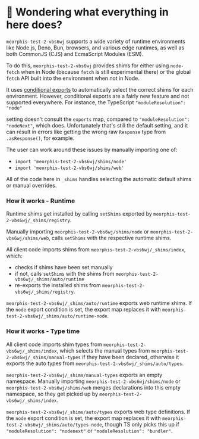 # 👋 Wondering what everything in here does?

`meorphis-test-2-vbs6wj` supports a wide variety of runtime environments like Node.js, Deno, Bun, browsers, and various
edge runtimes, as well as both CommonJS (CJS) and EcmaScript Modules (ESM).

To do this, `meorphis-test-2-vbs6wj` provides shims for either using `node-fetch` when in Node (because `fetch` is still experimental there) or the global `fetch` API built into the environment when not in Node.

It uses [conditional exports](https://nodejs.org/api/packages.html#conditional-exports) to
automatically select the correct shims for each environment. However, conditional exports are a fairly new
feature and not supported everywhere. For instance, the TypeScript `"moduleResolution": "node"`

setting doesn't consult the `exports` map, compared to `"moduleResolution": "nodeNext"`, which does.
Unfortunately that's still the default setting, and it can result in errors like
getting the wrong raw `Response` type from `.asResponse()`, for example.

The user can work around these issues by manually importing one of:

- `import 'meorphis-test-2-vbs6wj/shims/node'`
- `import 'meorphis-test-2-vbs6wj/shims/web'`

All of the code here in `_shims` handles selecting the automatic default shims or manual overrides.

### How it works - Runtime

Runtime shims get installed by calling `setShims` exported by `meorphis-test-2-vbs6wj/_shims/registry`.

Manually importing `meorphis-test-2-vbs6wj/shims/node` or `meorphis-test-2-vbs6wj/shims/web`, calls `setShims` with the respective runtime shims.

All client code imports shims from `meorphis-test-2-vbs6wj/_shims/index`, which:

- checks if shims have been set manually
- if not, calls `setShims` with the shims from `meorphis-test-2-vbs6wj/_shims/auto/runtime`
- re-exports the installed shims from `meorphis-test-2-vbs6wj/_shims/registry`.

`meorphis-test-2-vbs6wj/_shims/auto/runtime` exports web runtime shims.
If the `node` export condition is set, the export map replaces it with `meorphis-test-2-vbs6wj/_shims/auto/runtime-node`.

### How it works - Type time

All client code imports shim types from `meorphis-test-2-vbs6wj/_shims/index`, which selects the manual types from `meorphis-test-2-vbs6wj/_shims/manual-types` if they have been declared, otherwise it exports the auto types from `meorphis-test-2-vbs6wj/_shims/auto/types`.

`meorphis-test-2-vbs6wj/_shims/manual-types` exports an empty namespace.
Manually importing `meorphis-test-2-vbs6wj/shims/node` or `meorphis-test-2-vbs6wj/shims/web` merges declarations into this empty namespace, so they get picked up by `meorphis-test-2-vbs6wj/_shims/index`.

`meorphis-test-2-vbs6wj/_shims/auto/types` exports web type definitions.
If the `node` export condition is set, the export map replaces it with `meorphis-test-2-vbs6wj/_shims/auto/types-node`, though TS only picks this up if `"moduleResolution": "nodenext"` or `"moduleResolution": "bundler"`.
